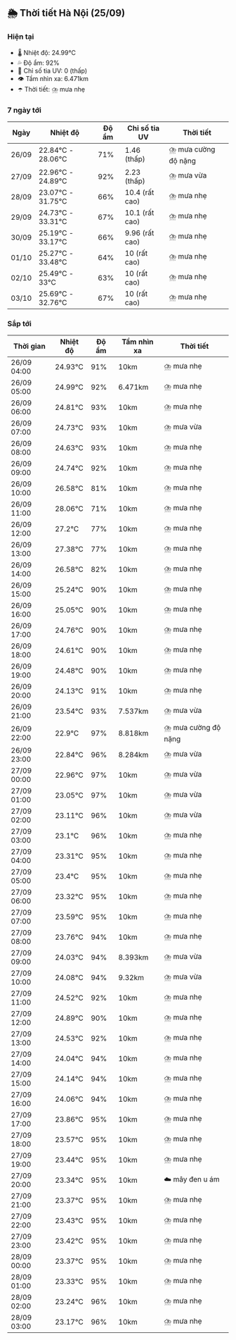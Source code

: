 ## 🌦️ Thời tiết Hà Nội (25/09)

### Hiện tại

- 🌡️ Nhiệt độ: 24.99℃
- 💦 Độ ẩm: 92%
- 🌟 Chỉ số tia UV: 0 (thấp)
- 👁️ Tầm nhìn xa: 6.471km
- ☂️ Thời tiết: ⛈️ mưa nhẹ

### 7 ngày tới

| Ngày | Nhiệt độ | Độ ẩm | Chỉ số tia UV | Thời tiết |
| --- | --- | --- | --- | --- |
| 26/09 | 22.84℃ - 28.06℃ | 71% | 1.46 (thấp) | ⛈️ mưa cường độ nặng |
| 27/09 | 22.96℃ - 24.89℃ | 92% | 2.23 (thấp) | ⛈️ mưa vừa |
| 28/09 | 23.07℃ - 31.75℃ | 66% | 10.4 (rất cao) | ⛈️ mưa nhẹ |
| 29/09 | 24.73℃ - 33.31℃ | 67% | 10.1 (rất cao) | ⛈️ mưa nhẹ |
| 30/09 | 25.19℃ - 33.17℃ | 66% | 9.96 (rất cao) | ⛈️ mưa nhẹ |
| 01/10 | 25.27℃ - 33.48℃ | 64% | 10 (rất cao) | ⛈️ mưa nhẹ |
| 02/10 | 25.49℃ - 33℃ | 63% | 10 (rất cao) | ⛈️ mưa nhẹ |
| 03/10 | 25.69℃ - 32.76℃ | 67% | 10 (rất cao) | ⛈️ mưa nhẹ |

### Sắp tới

| Thời gian | Nhiệt độ | Độ ẩm | Tầm nhìn xa | Thời tiết |
| --- | --- | --- | --- | --- |
| 26/09 04:00 | 24.93℃ | 91% | 10km | ⛈️ mưa nhẹ |
| 26/09 05:00 | 24.99℃ | 92% | 6.471km | ⛈️ mưa nhẹ |
| 26/09 06:00 | 24.81℃ | 93% | 10km | ⛈️ mưa nhẹ |
| 26/09 07:00 | 24.73℃ | 93% | 10km | ⛈️ mưa vừa |
| 26/09 08:00 | 24.63℃ | 93% | 10km | ⛈️ mưa nhẹ |
| 26/09 09:00 | 24.74℃ | 92% | 10km | ⛈️ mưa nhẹ |
| 26/09 10:00 | 26.58℃ | 81% | 10km | ⛈️ mưa nhẹ |
| 26/09 11:00 | 28.06℃ | 71% | 10km | ⛈️ mưa nhẹ |
| 26/09 12:00 | 27.2℃ | 77% | 10km | ⛈️ mưa nhẹ |
| 26/09 13:00 | 27.38℃ | 77% | 10km | ⛈️ mưa nhẹ |
| 26/09 14:00 | 26.58℃ | 82% | 10km | ⛈️ mưa nhẹ |
| 26/09 15:00 | 25.24℃ | 90% | 10km | ⛈️ mưa nhẹ |
| 26/09 16:00 | 25.05℃ | 90% | 10km | ⛈️ mưa nhẹ |
| 26/09 17:00 | 24.76℃ | 90% | 10km | ⛈️ mưa nhẹ |
| 26/09 18:00 | 24.61℃ | 90% | 10km | ⛈️ mưa nhẹ |
| 26/09 19:00 | 24.48℃ | 90% | 10km | ⛈️ mưa nhẹ |
| 26/09 20:00 | 24.13℃ | 91% | 10km | ⛈️ mưa nhẹ |
| 26/09 21:00 | 23.54℃ | 93% | 7.537km | ⛈️ mưa vừa |
| 26/09 22:00 | 22.9℃ | 97% | 8.818km | ⛈️ mưa cường độ nặng |
| 26/09 23:00 | 22.84℃ | 96% | 8.284km | ⛈️ mưa vừa |
| 27/09 00:00 | 22.96℃ | 97% | 10km | ⛈️ mưa vừa |
| 27/09 01:00 | 23.05℃ | 97% | 10km | ⛈️ mưa vừa |
| 27/09 02:00 | 23.11℃ | 96% | 10km | ⛈️ mưa vừa |
| 27/09 03:00 | 23.1℃ | 96% | 10km | ⛈️ mưa nhẹ |
| 27/09 04:00 | 23.31℃ | 95% | 10km | ⛈️ mưa nhẹ |
| 27/09 05:00 | 23.4℃ | 95% | 10km | ⛈️ mưa nhẹ |
| 27/09 06:00 | 23.32℃ | 95% | 10km | ⛈️ mưa nhẹ |
| 27/09 07:00 | 23.59℃ | 95% | 10km | ⛈️ mưa nhẹ |
| 27/09 08:00 | 23.76℃ | 94% | 10km | ⛈️ mưa nhẹ |
| 27/09 09:00 | 24.03℃ | 94% | 8.393km | ⛈️ mưa vừa |
| 27/09 10:00 | 24.08℃ | 94% | 9.32km | ⛈️ mưa vừa |
| 27/09 11:00 | 24.52℃ | 92% | 10km | ⛈️ mưa nhẹ |
| 27/09 12:00 | 24.89℃ | 90% | 10km | ⛈️ mưa nhẹ |
| 27/09 13:00 | 24.53℃ | 92% | 10km | ⛈️ mưa nhẹ |
| 27/09 14:00 | 24.04℃ | 94% | 10km | ⛈️ mưa nhẹ |
| 27/09 15:00 | 24.14℃ | 94% | 10km | ⛈️ mưa nhẹ |
| 27/09 16:00 | 24.06℃ | 94% | 10km | ⛈️ mưa nhẹ |
| 27/09 17:00 | 23.86℃ | 95% | 10km | ⛈️ mưa nhẹ |
| 27/09 18:00 | 23.57℃ | 95% | 10km | ⛈️ mưa nhẹ |
| 27/09 19:00 | 23.44℃ | 95% | 10km | ⛈️ mưa nhẹ |
| 27/09 20:00 | 23.34℃ | 95% | 10km | ☁️ mây đen u ám |
| 27/09 21:00 | 23.37℃ | 95% | 10km | ⛈️ mưa nhẹ |
| 27/09 22:00 | 23.43℃ | 95% | 10km | ⛈️ mưa nhẹ |
| 27/09 23:00 | 23.42℃ | 95% | 10km | ⛈️ mưa nhẹ |
| 28/09 00:00 | 23.37℃ | 95% | 10km | ⛈️ mưa nhẹ |
| 28/09 01:00 | 23.33℃ | 95% | 10km | ⛈️ mưa nhẹ |
| 28/09 02:00 | 23.24℃ | 96% | 10km | ⛈️ mưa nhẹ |
| 28/09 03:00 | 23.17℃ | 96% | 10km | ⛈️ mưa nhẹ |
